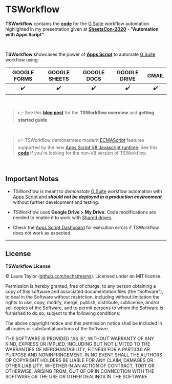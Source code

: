 # TSWorkflow

**TSWorkflow** contains the **[code](Code.gs)** for the [G Suite](https://gsuite.google.com/) workflow automation highlighted in my presentation given at **[SheetsCon-2020](https://sheetscon.com/)** - **"Automation with Apps Script"**.  

<br>


**TSWorkflow** showcases the power of **[Apps Script](https://developers.google.com/apps-script)** to automate [G Suite](https://gsuite.google.com/) workflow using:  

| GOOGLE FORMS | GOOGLE SHEETS | GOOGLE DOCS | GOOGLE DRIVE | GMAIL |
| :-----------: | :---------: | :----------: | :----------: | :---: |
| :heavy_check_mark: |  :heavy_check_mark: |  :heavy_check_mark: |  :heavy_check_mark: |  :heavy_check_mark: |

<br>

> :point_right: See this **[blog post](https://medium.com/@techstreams/g-suite-business-solutions-apps-script-powered-workflow-automation-4cb715ea5d0b)** for the **TSWorkflow overview** and **getting started guide**.

<br>

> :point_right: TSWorkflow demonstrates modern [ECMAScript](https://en.wikipedia.org/wiki/ECMAScript) features supported by the new [Apps Script V8 Javascript runtime](https://developers.google.com/apps-script/guides/v8-runtime).  See this **[code](NoV8.gs)** if you're looking for the non-V8 version of TSWorkflow.

<br>


## Important Notes

* TSWorkflow is meant to *demonstate* [G Suite](https://gsuite.google.com/) workflow automation with [Apps Script](https://developers.google.com/apps-script) and ***should not be deployed in a production environment*** without further development and testing. 

* TSWorkflow uses __Google Drive > My Drive__.  Code modifications are needed to enable it to work with [Shared drives](https://support.google.com/a/answer/7212025?hl=en).

* Check the [Apps Script Dashboard](https://script.google.com) for execution errors if TSWorkflow does not work as expected.

---

## License

**TSWorkflow License**

© Laura Taylor ([github.com/techstreams](https://github.com/techstreams)). Licensed under an MIT license.

Permission is hereby granted, free of charge, to any person obtaining a copy of this software and associated documentation files (the "Software"), to deal in the Software without restriction, including without limitation the rights to use, copy, modify, merge, publish, distribute, sublicense, and/or sell copies of the Software, and to permit persons to whom the Software is furnished to do so, subject to the following conditions:

The above copyright notice and this permission notice shall be included in all copies or substantial portions of the Software.

THE SOFTWARE IS PROVIDED "AS IS", WITHOUT WARRANTY OF ANY KIND, EXPRESS OR IMPLIED, INCLUDING BUT NOT LIMITED TO THE WARRANTIES OF MERCHANTABILITY, FITNESS FOR A PARTICULAR PURPOSE AND NONINFRINGEMENT. IN NO EVENT SHALL THE AUTHORS OR COPYRIGHT HOLDERS BE LIABLE FOR ANY CLAIM, DAMAGES OR OTHER LIABILITY, WHETHER IN AN ACTION OF CONTRACT, TORT OR OTHERWISE, ARISING FROM, OUT OF OR IN CONNECTION WITH THE SOFTWARE OR THE USE OR OTHER DEALINGS IN THE SOFTWARE.

